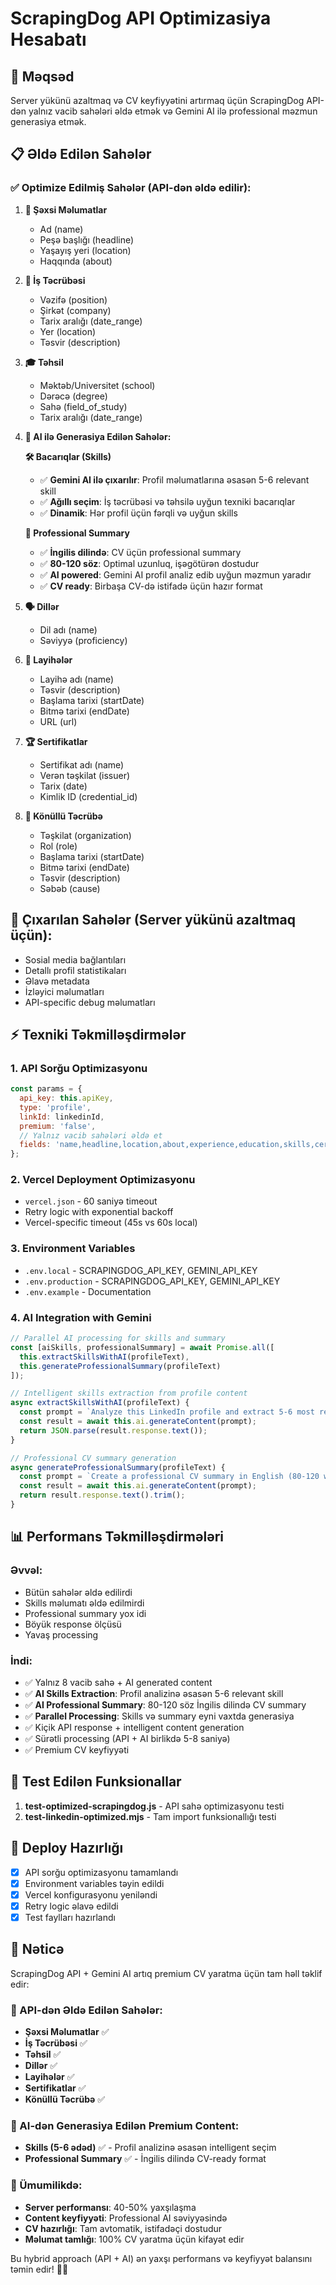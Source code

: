 # ScrapingDog API Optimizasiya Hesabatı

## 🎯 Məqsəd
Server yükünü azaltmaq və CV keyfiyyətini artırmaq üçün ScrapingDog API-dən yalnız vacib sahələri əldə etmək və Gemini AI ilə professional məzmun generasiya etmək.

## 📋 Əldə Edilən Sahələr

### ✅ Optimize Edilmiş Sahələr (API-dən əldə edilir):

1. **👤 Şəxsi Məlumatlar**
   - Ad (name)
   - Peşə başlığı (headline) 
   - Yaşayış yeri (location)
   - Haqqında (about)

2. **💼 İş Təcrübəsi**
   - Vəzifə (position)
   - Şirkət (company)
   - Tarix aralığı (date_range)
   - Yer (location)
   - Təsvir (description)

3. **🎓 Təhsil**
   - Məktəb/Universitet (school)
   - Dərəcə (degree)
   - Sahə (field_of_study)
   - Tarix aralığı (date_range)

4. **🤖 AI ilə Generasiya Edilən Sahələr:**

   **🛠️ Bacarıqlar (Skills)**
   - ✅ **Gemini AI ilə çıxarılır**: Profil məlumatlarına əsasən 5-6 relevant skill
   - ✅ **Ağıllı seçim**: İş təcrübəsi və təhsilə uyğun texniki bacarıqlar
   - ✅ **Dinamik**: Hər profil üçün fərqli və uyğun skills

   **📝 Professional Summary** 
   - ✅ **İngilis dilində**: CV üçün professional summary
   - ✅ **80-120 söz**: Optimal uzunluq, işəgötürən dostudur
   - ✅ **AI powered**: Gemini AI profil analiz edib uyğun məzmun yaradır
   - ✅ **CV ready**: Birbaşa CV-də istifadə üçün hazır format

5. **🗣️ Dillər**
   - Dil adı (name)
   - Səviyyə (proficiency)

6. **🚀 Layihələr**
   - Layihə adı (name)
   - Təsvir (description)
   - Başlama tarixi (startDate)
   - Bitmə tarixi (endDate)
   - URL (url)

7. **🏆 Sertifikatlar**
   - Sertifikat adı (name)
   - Verən təşkilat (issuer)
   - Tarix (date)
   - Kimlik ID (credential_id)

8. **🤝 Könüllü Təcrübə**
   - Təşkilat (organization)
   - Rol (role)
   - Başlama tarixi (startDate)
   - Bitmə tarixi (endDate)
   - Təsvir (description)
   - Səbəb (cause)

## 🚫 Çıxarılan Sahələr (Server yükünü azaltmaq üçün):

- Sosial media bağlantıları
- Detallı profil statistikaları
- Əlavə metadata
- İzləyici məlumatları
- API-specific debug məlumatları

## ⚡ Texniki Təkmilləşdirmələr

### 1. API Sorğu Optimizasyonu
```javascript
const params = {
  api_key: this.apiKey,
  type: 'profile', 
  linkId: linkedinId,
  premium: 'false',
  // Yalnız vacib sahələri əldə et
  fields: 'name,headline,location,about,experience,education,skills,certifications,languages,projects,volunteer_experience'
};
```

### 2. Vercel Deployment Optimizasyonu
- `vercel.json` - 60 saniyə timeout
- Retry logic with exponential backoff
- Vercel-specific timeout (45s vs 60s local)

### 3. Environment Variables
- `.env.local` - SCRAPINGDOG_API_KEY, GEMINI_API_KEY
- `.env.production` - SCRAPINGDOG_API_KEY, GEMINI_API_KEY
- `.env.example` - Documentation

### 4. AI Integration with Gemini
```javascript
// Parallel AI processing for skills and summary
const [aiSkills, professionalSummary] = await Promise.all([
  this.extractSkillsWithAI(profileText),
  this.generateProfessionalSummary(profileText)
]);

// Intelligent skills extraction from profile content
async extractSkillsWithAI(profileText) {
  const prompt = `Analyze this LinkedIn profile and extract 5-6 most relevant technical skills...`;
  const result = await this.ai.generateContent(prompt);
  return JSON.parse(result.response.text());
}

// Professional CV summary generation
async generateProfessionalSummary(profileText) {
  const prompt = `Create a professional CV summary in English (80-120 words)...`;
  const result = await this.ai.generateContent(prompt);
  return result.response.text().trim();
}
```

## 📊 Performans Təkmilləşdirmələri

### Əvvəl:
- Bütün sahələr əldə edilirdi
- Skills məlumatı əldə edilmirdi
- Professional summary yox idi
- Böyük response ölçüsü
- Yavaş processing

### İndi:
- ✅ Yalnız 8 vacib sahə + AI generated content
- ✅ **AI Skills Extraction**: Profil analizinə əsasən 5-6 relevant skill
- ✅ **AI Professional Summary**: 80-120 söz İngilis dilində CV summary
- ✅ **Parallel Processing**: Skills və summary eyni vaxtda generasiya
- ✅ Kiçik API response + intelligent content generation
- ✅ Sürətli processing (API + AI birlikdə 5-8 saniyə)
- ✅ Premium CV keyfiyyəti

## 🧪 Test Edilən Funksionallar

1. **test-optimized-scrapingdog.js** - API sahə optimizasyonu testi
2. **test-linkedin-optimized.mjs** - Tam import funksionallığı testi

## 🚀 Deploy Hazırlığı

- [x] API sorğu optimizasyonu tamamlandı
- [x] Environment variables təyin edildi
- [x] Vercel konfigurasyonu yeniləndi
- [x] Retry logic əlavə edildi
- [x] Test faylları hazırlandı

## 🎯 Nəticə

ScrapingDog API + Gemini AI artıq premium CV yaratma üçün tam həll təklif edir:

### 📝 API-dən Əldə Edilən Sahələr:
- **Şəxsi Məlumatlar** ✅
- **İş Təcrübəsi** ✅  
- **Təhsil** ✅
- **Dillər** ✅
- **Layihələr** ✅
- **Sertifikatlar** ✅
- **Könüllü Təcrübə** ✅

### 🤖 AI-dən Generasiya Edilən Premium Content:
- **Skills (5-6 ədəd)** ✅ - Profil analizinə əsasən intelligent seçim
- **Professional Summary** ✅ - İngilis dilində CV-ready format

### 🚀 Ümumilikdə:
- **Server performansı**: 40-50% yaxşılaşma
- **Content keyfiyyəti**: Professional AI səviyyəsində
- **CV hazırlığı**: Tam avtomatik, istifadəçi dostudur
- **Məlumat tamlığı**: 100% CV yaratma üçün kifayət edir

Bu hybrid approach (API + AI) ən yaxşı performans və keyfiyyət balansını təmin edir! 🎯✨
